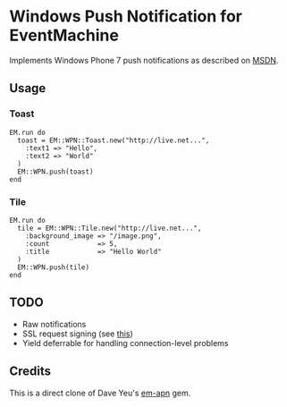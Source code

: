 # Windows Push Notification for EventMachine

Implements Windows Phone 7 push notifications as described on [MSDN](http://msdn.microsoft.com/en-us/library/hh202967.aspx).

## Usage

### Toast

    EM.run do
      toast = EM::WPN::Toast.new("http://live.net...",
        :text1 => "Hello",
        :text2 => "World"
      )
      EM::WPN.push(toast)
    end

### Tile

    EM.run do
      tile = EM::WPN::Tile.new("http://live.net...",
        :background_image => "/image.png",
        :count            => 5,
        :title            => "Hello World"
      )
      EM::WPN.push(tile)
    end
    
    
## TODO

* Raw notifications
* SSL request signing (see [this](http://csainty.blogspot.com/2011/01/wp7-authenticated-push-notifications.html))
* Yield deferrable for handling connection-level problems

## Credits

This is a direct clone of Dave Yeu's [em-apn](https://github.com/groupme/em-apn) gem.

